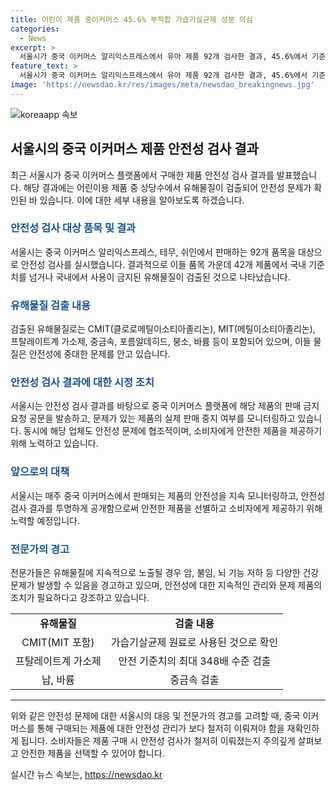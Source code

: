 ```yaml
---
title: 어린이 제품 중이커머스 45.6% 부적합 가습기살균제 성분 의심
categories:
  - News
excerpt: >
  서울시가 중국 이커머스 알리익스프레스에서 유아 제품 92개 검사한 결과, 45.6%에서 기준치를 넘는 유해물질이 검출됐다. 이는 암, 불임, 뇌 기능 저하 우려를 불러일으킬 수 있음을 의미한다. 프탈레이트계 가소제, 중금속, 가습기살균제 등 다양한 유해물질이 포함되어 있어 어린이에게 매우 위험하다. 검출된 제품들은 안전성 검사 통과 후에도 위험성을 지속 모니터링하고 있으며, 문제 제품에 대한 판매 금지 조치를 취하고 있다.
feature_text: >
  서울시가 중국 이커머스 알리익스프레스에서 유아 제품 92개 검사한 결과, 45.6%에서 기준치를 넘는 유해물질이 검출됐다. 이는 암, 불임, 뇌 기능 저하 우려를 불러일으킬 수 있음을 의미한다. 프탈레이트계 가소제, 중금속, 가습기살균제 등 다양한 유해물질이 포함되어 있어 어린이에게 매우 위험하다. 검출된 제품들은 안전성 검사 통과 후에도 위험성을 지속 모니터링하고 있으며, 문제 제품에 대한 판매 금지 조치를 취하고 있다.
image: 'https://newsdao.kr/res/images/meta/newsdao_breakingnews.jpg'
---
```


<p><img src="https://newsdao.kr/res/images/meta/newsdao_breakingnews.jpg" alt="koreaapp 속보" /></p>

<h2 data-ke-size="size26">서울시의 중국 이커머스 제품 안전성 검사 결과</h2>

<p data-ke-size="size16">최근 서울시가 중국 이커머스 플랫폼에서 구매한 제품 안전성 검사 결과를 발표했습니다. 해당 결과에는 어린이용 제품 중 상당수에서 유해물질이 검출되어 안전성 문제가 확인된 바 있습니다. 이에 대한 세부 내용을 알아보도록 하겠습니다.</p>

<h3><b><span style="color: #1a5490;">안전성 검사 대상 품목 및 결과</span></b></h3>

<p data-ke-size="size16">서울시는 중국 이커머스 알리익스프레스, 테무, 쉬인에서 판매하는 92개 품목을 대상으로 안전성 검사를 실시했습니다. 결과적으로 이들 품목 가운데 42개 제품에서 국내 기준치를 넘거나 국내에서 사용이 금지된 유해물질이 검출된 것으로 나타났습니다.</p>

<h3><b><span style="color: #1a5490;">유해물질 검출 내용</span></b></h3>

<p data-ke-size="size16">검출된 유해물질로는 CMIT(클로로메틸이소티아졸리논), MIT(메틸이소티아졸리논), 프탈레이트계 가소제, 중금속, 포름알데히드, 붕소, 바륨 등이 포함되어 있으며, 이들 물질은 안전성에 중대한 문제를 안고 있습니다.</p>

<h3><b><span style="color: #1a5490;">안전성 검사 결과에 대한 시정 조치</span></b></h3>

<p data-ke-size="size16">서울시는 안전성 검사 결과를 바탕으로 중국 이커머스 플랫폼에 해당 제품의 판매 금지 요청 공문을 발송하고, 문제가 있는 제품의 실제 판매 중지 여부를 모니터링하고 있습니다. 동시에 해당 업체도 안전성 문제에 협조적이며, 소비자에게 안전한 제품을 제공하기 위해 노력하고 있습니다.</p>

<h3><b><span style="color: #1a5490;">앞으로의 대책</span></b></h3>

<p data-ke-size="size16">서울시는 매주 중국 이커머스에서 판매되는 제품의 안전성을 지속 모니터링하고, 안전성 검사 결과를 투명하게 공개함으로써 안전한 제품을 선별하고 소비자에게 제공하기 위해 노력할 예정입니다.</p>

<h3><b><span style="color: #1a5490;">전문가의 경고</span></b></h3>

<p data-ke-size="size16">전문가들은 유해물질에 지속적으로 노출될 경우 암, 불임, 뇌 기능 저하 등 다양한 건강 문제가 발생할 수 있음을 경고하고 있으며, 안전성에 대한 지속적인 관리와 문제 제품의 조치가 필요하다고 강조하고 있습니다.</p>

<table>
<tbody>
<tr>
<td style="text-align: center; height: 17px;"><b>유해물질</b></td>
<td style="text-align: center; height: 17px;"><b>검출 내용</b></td>
</tr>
<tr>
<td style="text-align: center; height: 17px;">CMIT(MIT 포함)</td>
<td style="text-align: center; height: 17px;">가습기살균제 원료로 사용된 것으로 확인</td>
</tr>
<tr>
<td style="text-align: center; height: 17px;">프탈레이트계 가소제</td>
<td style="text-align: center; height: 17px;">안전 기준치의 최대 348배 수준 검출</td>
</tr>
<tr>
<td style="text-align: center; height: 17px;">납, 바륨</td>
<td style="text-align: center; height: 17px;">중금속 검출</td>
</tr>
</tbody>
</table>

<hr>

<p data-ke-size="size16">위와 같은 안전성 문제에 대한 서울시의 대응 및 전문가의 경고를 고려할 때, 중국 이커머스를 통해 구매되는 제품에 대한 안전성 관리가 보다 철저히 이뤄져야 함을 재확인하게 됩니다. 소비자들은 제품 구매 시 안전성 검사가 철저히 이뤄졌는지 주의깊게 살펴보고 안전한 제품을 선택할 수 있어야 합니다.</p>
실시간 뉴스 속보는, <a href="https://newsdao.kr" rel="dofollow">https://newsdao.kr</a>


